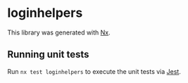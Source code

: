 # loginhelpers

This library was generated with [Nx](https://nx.dev).

## Running unit tests

Run `nx test loginhelpers` to execute the unit tests via [Jest](https://jestjs.io).

